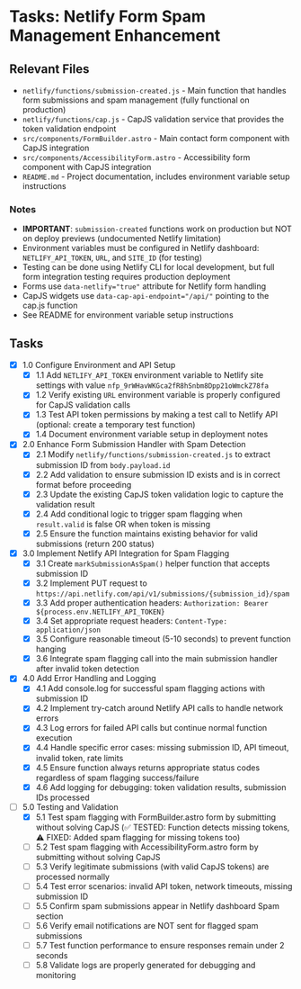 # Tasks: Netlify Form Spam Management Enhancement

## Relevant Files

- `netlify/functions/submission-created.js` - Main function that handles form submissions and spam management (fully functional on production)
- `netlify/functions/cap.js` - CapJS validation service that provides the token validation endpoint
- `src/components/FormBuilder.astro` - Main contact form component with CapJS integration
- `src/components/AccessibilityForm.astro` - Accessibility form component with CapJS integration
- `README.md` - Project documentation, includes environment variable setup instructions

### Notes

- **IMPORTANT**: `submission-created` functions work on production but NOT on deploy previews (undocumented Netlify limitation)
- Environment variables must be configured in Netlify dashboard: `NETLIFY_API_TOKEN`, `URL`, and `SITE_ID` (for testing)
- Testing can be done using Netlify CLI for local development, but full form integration testing requires production deployment
- Forms use `data-netlify="true"` attribute for Netlify form handling
- CapJS widgets use `data-cap-api-endpoint="/api/"` pointing to the cap.js function
- See README for environment variable setup instructions

## Tasks

- [x] 1.0 Configure Environment and API Setup
  - [x] 1.1 Add `NETLIFY_API_TOKEN` environment variable to Netlify site settings with value `nfp_9rWHavWKGca2fR8hSnbm8Dpp21oWmckZ78fa`
  - [x] 1.2 Verify existing `URL` environment variable is properly configured for CapJS validation calls
  - [x] 1.3 Test API token permissions by making a test call to Netlify API (optional: create a temporary test function)
  - [x] 1.4 Document environment variable setup in deployment notes

- [x] 2.0 Enhance Form Submission Handler with Spam Detection
  - [x] 2.1 Modify `netlify/functions/submission-created.js` to extract submission ID from `body.payload.id`
  - [x] 2.2 Add validation to ensure submission ID exists and is in correct format before proceeding
  - [x] 2.3 Update the existing CapJS token validation logic to capture the validation result
  - [x] 2.4 Add conditional logic to trigger spam flagging when `result.valid` is false OR when token is missing
  - [x] 2.5 Ensure the function maintains existing behavior for valid submissions (return 200 status)

- [x] 3.0 Implement Netlify API Integration for Spam Flagging
  - [x] 3.1 Create `markSubmissionAsSpam()` helper function that accepts submission ID
  - [x] 3.2 Implement PUT request to `https://api.netlify.com/api/v1/submissions/{submission_id}/spam`
  - [x] 3.3 Add proper authentication headers: `Authorization: Bearer ${process.env.NETLIFY_API_TOKEN}`
  - [x] 3.4 Set appropriate request headers: `Content-Type: application/json`
  - [x] 3.5 Configure reasonable timeout (5-10 seconds) to prevent function hanging
  - [x] 3.6 Integrate spam flagging call into the main submission handler after invalid token detection

- [x] 4.0 Add Error Handling and Logging
  - [x] 4.1 Add console.log for successful spam flagging actions with submission ID
  - [x] 4.2 Implement try-catch around Netlify API calls to handle network errors
  - [x] 4.3 Log errors for failed API calls but continue normal function execution
  - [x] 4.4 Handle specific error cases: missing submission ID, API timeout, invalid token, rate limits
  - [x] 4.5 Ensure function always returns appropriate status codes regardless of spam flagging success/failure
  - [x] 4.6 Add logging for debugging: token validation results, submission IDs processed

- [ ] 5.0 Testing and Validation
  - [x] 5.1 Test spam flagging with FormBuilder.astro form by submitting without solving CapJS (✅ TESTED: Function detects missing tokens, ⚠️ FIXED: Added spam flagging for missing tokens too)
  - [ ] 5.2 Test spam flagging with AccessibilityForm.astro form by submitting without solving CapJS
  - [ ] 5.3 Verify legitimate submissions (with valid CapJS tokens) are processed normally
  - [ ] 5.4 Test error scenarios: invalid API token, network timeouts, missing submission ID
  - [ ] 5.5 Confirm spam submissions appear in Netlify dashboard Spam section
  - [ ] 5.6 Verify email notifications are NOT sent for flagged spam submissions
  - [ ] 5.7 Test function performance to ensure responses remain under 2 seconds
  - [ ] 5.8 Validate logs are properly generated for debugging and monitoring
